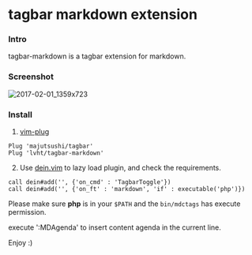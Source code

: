 # tagbar markdown extension

### Intro
tagbar-markdown is a tagbar extension for markdown.

### Screenshot
![2017-02-01_1359x723](https://cloud.githubusercontent.com/assets/13142418/22514376/12f8a792-e8da-11e6-9897-fb0136732a31.png)

### Install
1. [vim-plug]
```viml
Plug 'majutsushi/tagbar'
Plug 'lvht/tagbar-markdown'
```
2. Use [dein.vim] to lazy load plugin, and check the requirements.
```viml
call dein#add('', {'on_cmd' : 'TagbarToggle'})
call dein#add('', {'on_ft' : 'markdown', 'if' : executable('php')})
```

Please make sure **php** is in your `$PATH` and the `bin/mdctags` has execute permission.

execute ':MDAgenda' to insert content agenda in the current line.

Enjoy :)

[vim-plug]: https://github.com/junegunn/vim-plug
[dein.vim]: https://github.com/Shougo/dein.vim
